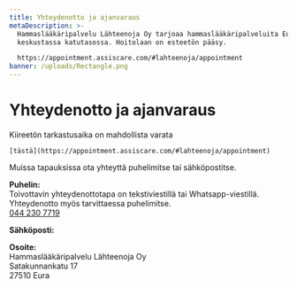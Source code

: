 ```yaml
---
title: Yhteydenotto ja ajanvaraus
metaDescription: >-
  Hammaslääkäripalvelu Lähteenoja Oy tarjoaa hammaslääkäripalveluita Euran
  keskustassa katutasossa. Hoitolaan on esteetön pääsy.

  https://appointment.assiscare.com/#lahteenoja/appointment
banner: /uploads/Rectangle.png
---
```

# Yhteydenotto ja ajanvaraus

Kiireetön tarkastusaika on mahdollista varata <!--StartFragment-->

`[tästä](https://appointment.assiscare.com/#lahteenoja/appointment)`

<!--EndFragment-->
Muissa tapauksissa ota yhteyttä puhelimitse tai sähköpostitse.

**Puhelin:**\
Toivottavin yhteydenottotapa on tekstiviestillä tai Whatsapp-viestillä.
Yhteydenotto myös tarvittaessa puhelimitse.\
[044 230 7719](https://wa.me/358442307719)

**Sähköposti:**

**Osoite:**\
Hammaslääkäripalvelu Lähteenoja Oy\
Satakunnankatu 17\
27510 Eura